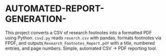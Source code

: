 # AUTOMATED-REPORT-GENERATION-
This project converts a CSV of research footnotes into a formatted PDF using Python. `csv2.py` reads `reserch.csv` with pandas, formats footnotes via FPDF, and outputs `Research_Footnotes_Report.pdf` with a title, numbered entries, and page numbers. Simple, automated CSV → PDF reporting tool.
